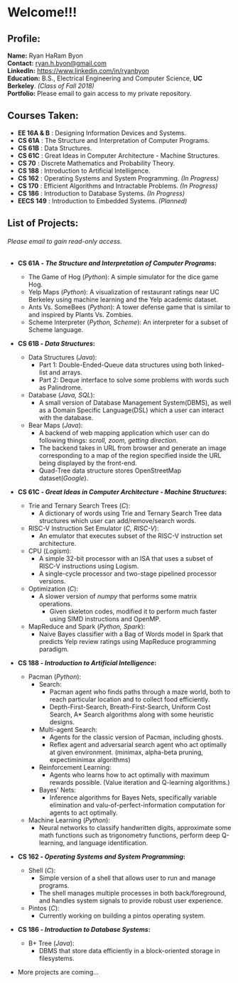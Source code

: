 # Welcome!!!

## Profile:
**Name:** Ryan HaRam Byon\
**Contact:** ryan.h.byon@gmail.com\
**LinkedIn:** https://www.linkedin.com/in/ryanbyon \
**Education:** B.S., Electrical Engineering and Computer Science, **UC Berkeley**. *(Class of Fall 2018)* \
**Portfolio:** Please email to gain access to my private repository.

## Courses Taken:
- **EE 16A & B** : Designing Information Devices and Systems.
- **CS 61A** : The Structure and Interpretation of Computer Programs.
- **CS 61B** : Data Structures.
- **CS 61C** : Great Ideas in Computer Architecture - Machine Structures.
- **CS 70** : Discrete Mathematics and Probability Theory.
- **CS 188** : Introduction to Artificial Intelligence.
- **CS 162** : Operating Systems and System Programming. *(In Progress)*
- **CS 170** : Efficient Algorithms and Intractable Problems. *(In Progress)*
- **CS 186** : Introduction to Database Systems. *(In Progress)*
- **EECS 149** : Introduction to Embedded Systems. *(Planned)*

## List of Projects:
###### *Please email to gain read-only access.*
- **CS 61A - *The Structure and Interpretation of Computer Programs*:**
    - The Game of Hog (*Python*): A simple simulator for the dice game Hog.
    - Yelp Maps (*Python*): A visualization of restaurant ratings near UC Berkeley using machine learning and the Yelp academic dataset.
    - Ants Vs. SomeBees (*Python*): A tower defense game that is similar to and inspired by Plants Vs. Zombies.
    - Scheme Interpreter (*Python, Scheme*): An interpreter for a subset of Scheme language.
- **CS 61B - *Data Structures*:**
    - Data Structures (*Java*):
        - Part 1: Double-Ended-Queue data structures using both linked-list and arrays.
        - Part 2: Deque interface to solve some problems with words such as Palindrome.
    - Database (*Java, SQL*):
        - A small version of Database Management System(DBMS), as well as a Domain Specific Language(DSL) which a user can interact with the database.
    - Bear Maps (*Java*):
        - A backend of web mapping application which user can do following things: *scroll, zoom, getting direction*.
        - The backend takes in URL from browser and generate an image corresponding to a map of the region specified inside the URL being displayed by the front-end.
        - Quad-Tree data structure stores OpenStreetMap dataset(*Google*).
- **CS 61C - *Great Ideas in Computer Architecture - Machine Structures*:**
    - Trie and Ternary Search Trees (*C*):
        - A dictionary of words using Trie and Ternary Search Tree data structures which user can add/remove/search words.
    - RISC-V Instruction Set Emulator (*C, RISC-V*):
        - An emulator that executes subset of the RISC-V instruction set architecture.
    - CPU (*Logism*):
        - A simple 32-bit processor with an ISA that uses a subset of RISC-V instructions using Logism.
        - A single-cycle processor and two-stage pipelined processor versions.
    - Optimization (*C*):
        - A slower version of *numpy* that performs some matrix operations.
            - Given skeleton codes, modified it to perform much faster using SIMD instructions and OpenMP.
    - MapReduce and Spark (*Python, Spark*):
        - Naive Bayes classifier with a Bag of Words model in Spark that predicts Yelp review ratings using MapReduce programming paradigm.
- **CS 188 - *Introduction to Artificial Intelligence*:**
    - Pacman (*Python*):
        - Search:
            - Pacman agent who finds paths through a maze world, both to reach particular location and to collect food efficiently.
            - Depth-First-Search, Breath-First-Search, Uniform Cost Search, A* Search algorithms along with some heuristic designs.
        - Multi-agent Search:
            - Agents for the classic version of Pacman, including ghosts.
            - Reflex agent and adversarial search agent who act optimally at given environment. (minimax, alpha-beta pruning, expectiminimax algorithms)
        - Reinforcement Learning:
            - Agents who learns how to act optimally with maximum rewards possible. (Value iteration and Q-learning algorithms.)
        - Bayes' Nets:
            - Inference algorithms for Bayes Nets, specifically variable elimination and valu-of-perfect-information computation for agents to act optimally.
    - Machine Learning (*Python*):
        - Neural networks to classify handwritten digits, approximate some math functions such as trigonometry functions, perform deep Q-learning, and language identification.
- **CS 162 - *Operating Systems and System Programming*:**
    - Shell (*C*):
        - Simple version of a shell that allows user to run and manage programs.
        - The shell manages multiple processes in both back/foreground, and handles system signals to provide robust user experience.
    - Pintos (*C*):
        - Currently working on building a pintos operating system.
- **CS 186 - *Introduction to Database Systems*:**
    - B+ Tree (*Java*):
        - DBMS that store data efficiently in a block-oriented storage in filesystems.

- More projects are coming...


